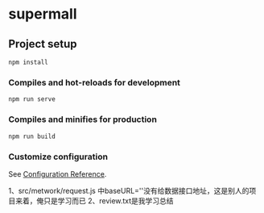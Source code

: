 # supermall

## Project setup
```
npm install
```

### Compiles and hot-reloads for development
```
npm run serve
```

### Compiles and minifies for production
```
npm run build
```

### Customize configuration
See [Configuration Reference](https://cli.vuejs.org/config/).

1、src/metwork/request.js 中baseURL=''没有给数据接口地址，这是别人的项目来着，俺只是学习而已
2、review.txt是我学习总结
